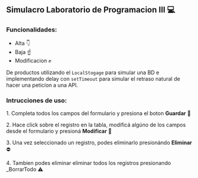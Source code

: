 ## Simulacro Laboratorio de Programacion III 💻

### Funcionalidades:

+ Alta 👇
+ Baja ☝️ 
+ Modificacion ✊

De productos utilizando el `LocalStogage` para simular una BD e implementando delay con `setTimeout` para simular el retraso natural de hacer una peticíon a una API.

### Intrucciones de uso:

1️. Completa todos los campos del formulario y presiona el boton **Guardar** 💾

2️. Hace click sobre el registro en la tabla, modificá algúno de los campos desde el formulario y presioná **Modificar** 🔧

3️. Una vez seleccionado un registro, podes eliminarlo presionándo **Eliminar**  ⛔

4️. Tambien podes eliminar eliminar todos los registros presionando _BorrarTodo ⚠️ 

